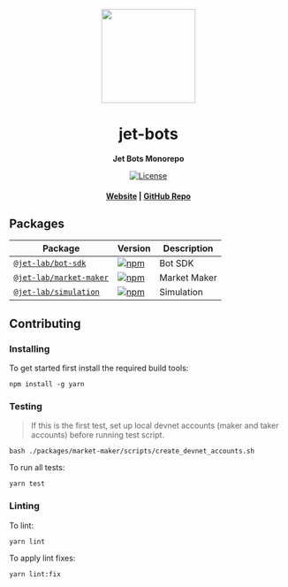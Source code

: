 <div align="center">
  <img height="170" src="https://293354890-files.gitbook.io/~/files/v0/b/gitbook-legacy-files/o/assets%2F-M_72skN1dye71puMdjs%2F-Miqzl5oK1cXXAkARfER%2F-Mis-yeKp1Krh7JOFzQG%2Fjet_logomark_color.png?alt=media&token=0b8dfc84-37d7-455d-9dfd-7bb59cee5a1a" />

  <h1>jet-bots</h1>

  <p>
    <strong>Jet Bots Monorepo</strong>
  </p>

  <p>
    <a target="_blank" href="https://opensource.org/licenses/AGPL-3.0">
      <img alt="License" src="https://img.shields.io/badge/license-AGPL--3.0--or--later-blue" />
    </a>
  </p>

  <h4>
    <a href="https://jetprotocol.io/">Website</a>
    <span> | </span>
    <a href="https://github.com/jet-lab/jet-bots">GitHub Repo</a>
  </h4>
</div>

## Packages

| Package                                             | Version                                                                                                                   | Description                                             |
| --------------------------------------------------- | ------------------------------------------------------------------------------------------------------------------------- | ------------------------------------------------------- |
| [`@jet-lab/bot-sdk`](/packages/bot-sdk)           | [![npm](https://img.shields.io/npm/v/@jet-lab/bot-sdk.svg)](https://www.npmjs.com/package@jet-lab/bot-sdk)           | Bot SDK |
| [`@jet-lab/market-maker`](/packages/market-maker)           | [![npm](https://img.shields.io/npm/v/@jet-lab/market-maker.svg)](https://www.npmjs.com/package@jet-lab/market-maker)           | Market Maker |
| [`@jet-lab/simulation`](/packages/simulation)           | [![npm](https://img.shields.io/npm/v/@jet-lab/simulation.svg)](https://www.npmjs.com/package/@jet-lab/simulation)           | Simulation |

## Contributing

### Installing

To get started first install the required build tools:

```
npm install -g yarn
```

### Testing

> If this is the first test, set up local devnet accounts (maker and taker accounts) before running test script.

```
bash ./packages/market-maker/scripts/create_devnet_accounts.sh
```

To run all tests:

```
yarn test
```

### Linting

To lint:

```
yarn lint
```

To apply lint fixes:

```
yarn lint:fix
```
